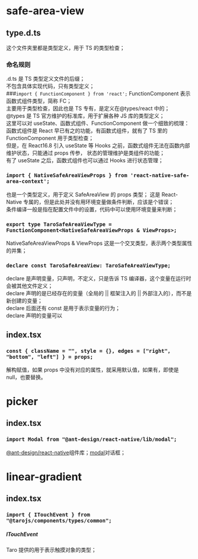 # safe-area-view

## type.d.ts

这个文件夹里都是类型定义，用于 TS 的类型检查；

### 命名规则

.d.ts 是 TS 类型定义文件的后缀；  
不包含具体实现代码，只有类型定义；  
###`import { FunctionComponent } from 'react';`
FunctionComponent 表示函数式组件类型，简称 FC；  
主要用于类型检查，因此也是 TS 专有，是定义在@types/react 中的；  
@types 是 TS 官方维护的标准库，用于扩展各种 JS 库的类型定义；  
这里可以对 useState、函数式组件、FunctionComponent 做一个细致的梳理：  
函数式组件是 React 早已有之的功能，有函数式组件，就有了 TS 里的 FunctionComponent 用于类型检查；  
但是，在 React16.8 引入 useState 等 Hooks 之前，函数式组件无法在函数内部维护状态，只能通过 props 传参， 状态的管理维护是类组件的功能；  
有了 useState 之后，函数式组件也可以通过 Hooks 进行状态管理；

### `import { NativeSafeAreaViewProps } from 'react-native-safe-area-context';`

也是一个类型定义，用于定义 SafeAreaView 的 props 类型；
这是 React-Native 专属的，但是此处并没有用环境变量做条件判断，应该是个错误；  
条件编译一般是指在配置文件中的设置，代码中可以使用环境变量来判断；

### `export type TaroSafeAreaViewType = FunctionComponent<NativeSafeAreaViewProps & ViewProps>;`

NativeSafeAreaViewProps & ViewProps 这是一个交叉类型，表示两个类型属性的并集；

### `declare const TaroSafeAreaView: TaroSafeAreaViewType;`

declare 是声明变量，只声明，不定义，只是告诉 TS 编译器，这个变量在运行时会被其他文件定义；  
declare 声明的是已经存在的变量（全局的 || 框架注入的 || 外部注入的），而不是新创建的变量；  
declare 后面还有 const 是用于表示变量的行为；  
declare 声明的变量可以

## index.tsx

### `const { className = "", style = {}, edges = ["right", "bottom", "left"] } = props;`

解构赋值，如果 props 中没有对应的属性，就采用默认值，如果有，即使是 null，也要替换。

# picker

## index.tsx

### `import Modal from "@ant-design/react-native/lib/modal";`

[@ant-design/react-native](https://rn.mobile.ant.design/docs/react/introduce-cn)组件库；[modal](https://rn.mobile.ant.design/components/modal-cn/)对话框；

# linear-gradient

## index.tsx

### `import { ITouchEvent } from "@tarojs/components/types/common";`

##### ITouchEvent

Taro 提供的用于表示触摸对象的类型；
